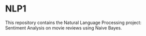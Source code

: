 # NLP1
This repository contains the Natural Language Processing project: Sentiment Analysis on movie reviews using Naive Bayes.
